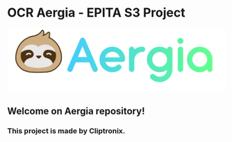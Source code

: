 # OCR Aergia - EPITA S3 Project

![Aergia logo](resources/aergia.png)

## Welcome on Aergia repository!

### This project is made by Cliptronix.
